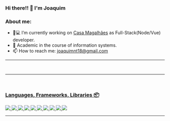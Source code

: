### Hi there!! 👋 I'm Joaquim


### About me:
- 🏡💻 I’m currently working on [Casa Magalhães](https://github.com/casamagalhaes) as Full-Stack(Node/Vue) developer.
- :school: Academic in the course of information systems.
- 📫 How to reach me: joaquimnt18@gmail.com
<!--
- 🌱 I’m currently learning ...
- 👯 I’m looking to collaborate on ...
- 🤔 I’m looking for help with ...
- 💬 Ask me about ...
- 📫 How to reach me: joaquimnt18@gmail.com
- 😄 Pronouns: ...
- ⚡ Fun fact: ...
-->
<hr/>
<br>
<div align="center">
  <a href="https://github.com/joaquimfirmo">
  <!-- <img height="180em" src="https://github-readme-stats.vercel.app/api?username=joaquimfirmo&show_icons=true&theme=dracula&include_all_commits=true&count_private=false"/> -->
  <!-- <img height="180em" src="https://github-readme-stats.vercel.app/api/top-langs/?username=joaquimfirmo&layout=compact&langs_count=7&theme=dracula"/> -->
  </div>
 <hr/>   
<br>  
  
  <h3  align="left">Languages, Frameworks, Libraries 📦</h3>

<p  align="left">  
<img  
src="https://img.shields.io/badge/node.js-6DA55F?style=for-the-badge&logo=node.js&logoColor=white"/>
 <img  
src="https://img.shields.io/badge/vuejs-%2335495e.svg?style=for-the-badge&logo=vuedotjs&logoColor=%234FC08D"/>
 <img  
src="https://img.shields.io/badge/javascript-%23323330.svg?style=for-the-badge&logo=javascript&logoColor=%23F7DF1E"/>
<img  
src="https://img.shields.io/badge/PHP-777BB4?style=for-the-badge&logo=php&logoColor=white"/>
<img  
src="https://img.shields.io/badge/Python-14354C?style=for-the-badge&logo=python&logoColor=white"/>  
 <img  
src="https://img.shields.io/badge/html5-%23E34F26.svg?style=for-the-badge&logo=html5&logoColor=white"/>
 <img  
src="https://img.shields.io/badge/css3-%231572B6.svg?style=for-the-badge&logo=css3&logoColor=white"/>
 <img  
src="https://img.shields.io/badge/stylus-%23ff6347.svg?style=for-the-badge&logo=stylus&logoColor=white"/>
<img  
src="https://img.shields.io/badge/-jest-%23C21325?style=for-the-badge&logo=jest&logoColor=white"/>
<img  
src="https://img.shields.io/badge/mysql-%2300f.svg?style=for-the-badge&logo=mysql&logoColor=white"/>
</p>
<hr/>

